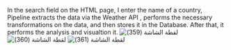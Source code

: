 In the search field on the HTML page, I enter the name of a country, Pipeline extracts the data via the Weather API
, performs the necessary transformations on the data, and then stores it in the Database. After that, it performs the analysis and visualtion it.
![‏‏لقطة الشاشة (359)](https://github.com/user-attachments/assets/2234f7f5-b03d-4508-bd78-d3421904fe0c)
![‏‏لقطة الشاشة (360)](https://github.com/user-attachments/assets/58cfa97f-5637-4a83-9597-784c2972f36b)
![‏‏لقطة الشاشة (361)](https://github.com/user-attachments/assets/ef8d06cc-bf90-4927-8f53-b6f505d0cd1c)
